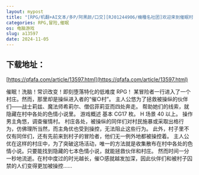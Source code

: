 ```yaml
---
layout: mypost
title: "[RPG/机翻+AI文本/多P/阿黑颜/口交][RJ01244906/機種名社团]欢迎来到催眠村/ようこそ!催○村/ようこそ!催眠村[Ver1.0+存档][PC/1.20G]"
categories: RPG,冒险,催眠
os: 电脑游戏
slug: a13597
date: 2024-11-05
---
```


## 下载地址：

[https://qfafa.com/article/13597.html](https://qfafa.com/article/13597.html)

催眠！洗脑！常识改变！即刻堕落特化的低难度 RPG！
某冒险者一行进入了一个村庄。然而，那里却是操纵进入者的“催○村”。
主人公悠为了拯救被操纵的伙伴们——战士莉兹、魔法师希莉尔、僧侣菲莉亚而四处奔走。
帮助她们的线索，就隐藏在村中各处的色情小说里。
游戏概述
基本 CG17 枚。
H 场景 40 以上。
操作男主角悠，调查催情村。
村庄各处，被操纵的同伴们对村民施暴或采取出格行为，仿佛理所当然，而主角优也受到操控，无法阻止这些行为。
此外，村子里不仅有同伴们，还有先前来到村子的冒险者，他们无一例外地都被操控着。
主人公优在这样的村庄中，为了突破这场活动，唯一的方法就是收集散布在村中各处的色情小说。只要能找到隐藏的七本色情小说，就能拯救伙伴和村庄。
然而时间一分一秒地流逝。在村中度过的时光越长，催○感就越发加深，因此伙伴们和被村子囚禁的人们变得更加被操控……